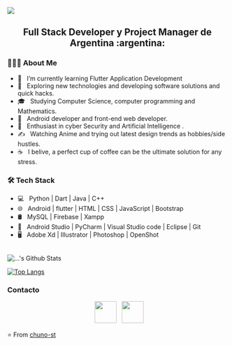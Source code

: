 ![](https://github.com/chuno-st/chuno-st/blob/master/assets/HolaMundo.gif)

<h2 align="center">
Full Stack Developer y Project Manager de Argentina :argentina:
</h2>


<h3> 👨🏻‍💻 About Me </h3>

- 🔭 &nbsp; I’m currently learning Flutter Application Development
- 🤔 &nbsp; Exploring new technologies and developing software solutions and quick hacks.
- 🎓 &nbsp; Studying Computer Science, computer programming and Mathematics.
- 💼 &nbsp; Android developer and front-end web developer.
- 🌱 &nbsp; Enthusiast in cyber Security and Artificial Intelligence .
- ✍️ &nbsp; Watching Anime and trying out latest design trends as hobbies/side hustles.
- ☕ &nbsp; I belive, a perfect cup of coffee can be the ultimate solution for any stress. 

<h3>🛠 Tech Stack</h3>

- 💻 &nbsp; Python | Dart | Java | C++  
- 🌐 &nbsp; Android | flutter | HTML | CSS | JavaScript | Bootstrap 
- 🛢 &nbsp; MySQL | Firebase | Xampp
- 🔧 &nbsp; Android Studio | PyCharm | Visual Studio code | Eclipse | Git
- 🖥 &nbsp; Adobe Xd | Illustrator | Photoshop | OpenShot

<br>

<img align="center" src="" alt="...'s Github Stats">

</br>

[![Top Langs]()]()


<h3> Contacto </h3>

<p align="center">
&nbsp; <a href="https://www.linkedin.com/in/brunostauber" target="_blank" rel="noopener noreferrer"><img src="" width="50" /></a>
&nbsp; <a href="mailto:arq.stauber@gmail.com" target="_blank" rel="noopener noreferrer"><img src=""  width="50" /></a>
</p>

⭐️ From [chuno-st](https://github.com/chuno-st)
